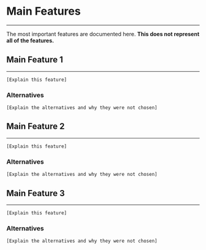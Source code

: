 # Main Features
---

The most important features are documented here. **This does not represent all of the features.**


## Main Feature 1
---
`[Explain this feature]`


### Alternatives

`[Explain the alternatives and why they were not chosen]`

## Main Feature 2
---

`[Explain this feature]`


### Alternatives

`[Explain the alternatives and why they were not chosen]`

## Main Feature 3
---

`[Explain this feature]`


### Alternatives

`[Explain the alternatives and why they were not chosen]`